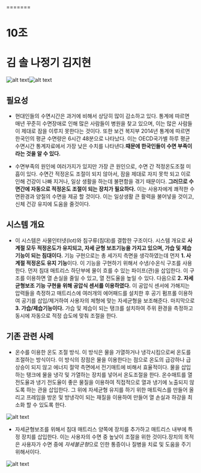 
=======
# 10조
김  솔
나정기
김지현
=======


![alt text](http://s3-ap-northeast-2.amazonaws.com/stockplus-insight-seoul/articles/pictures/8565/content_2012.png "국가별 하루 평균 수명시간")![alt text](http://hirawebzine.or.kr/wp-content/uploads/2014/08/121-770x441.png "수면장애 진료 현황") 



## 필요성
* 현대인들의 수면시간은 과거에 비해서 상당히 많이 감소하고 있다. 통계에 따르면 매년 꾸준히 수면장애로 인해 많은 사람들이 병원을 찾고 있으며, 이는 많은 사람들이 제대로 잠을 이루지 못한다는 것이다. 또한 보건 복지부 2014년 통계에 따르면 한국인의 평균 수면량은 6시간 48분으로 나타났다. 이는 OECD국가별 하루 평균 수면시간 통계자료에서 가장 낮은 수치를 나타낸다.**때문에 한국인들이 수면 부족이라는 것을 알 수 있다.**


* 수면부족의 원인에 여러가지가 있지만 가장 큰 원인으로, 수면 간 적정온도조절 미흡이 있다. 수면간 적정온도 조절이 되지 않아서, 잠을 제대로 자지 못학 되고 이로 인해 건강이 나빠 지거나, 일상 생활을 하는데 불편함을 겪기 때문이다. **그러므로 수면간에 자동으로 적정온도 조절이 되는 장치가 필요하다.** 이는 사용자에게 쾌적한 수면환경과 양질의 수면을 제공 할 것이다. 이는 일상생활 큰 활력을 불어넣을 것이고, 신체 건강 유지에 도움을 줄것이다.

## 시스템 개요
* 이 시스템은 사물인터넷(Iot)와 침구류(침대)를 결합한 구조이다. 시스템 개요로 **사계절 모두 적정온도가 유지되고, 자세 균형 보조기능을 가지고 있으며, 가습 및 제습기능이 되는 침대이다.** 기능 구현으로는 총 세가지 측면을 생각하였는데 먼저 **1. 사계절 적정온도 유지 기능**이다. 이 기능을 구현하기 위해서 수냉/수온식 구조를 사용한다. 먼저 침대 매트리스 하단부에 물이 흐를 수 있는 파이프(관)을 삽입한다. 이 구조를 이용하면 열 손실을 줄일 수 있고, 열 전도율을 높일 수 있다. 다음으로 **2. 자세균형보조 기능 구현을 위해 공압식 센서를 이용하였다.** 이 공압식 센서에 가해지는 압력들을 측정하고 매트리스에 여러개의 에어패드를 설치한 후 공기 펌프롤 이용하여 공기를 삽입/제거하여 사용자의 체형에 맞는 자세균형을 보조해준다. 마지막으로 **3. 가습/제습기능이다.** 가습 및 제습이 되는 탱크를 설치하여 주위 환경을 측정하고 동시에 자동으로 적정 습도에 맞춰 조절을 한다.
 
## 기존 관련 사례
* 온수를 이용한 온도 조절 방식. 이 방식은 물을 가열하거나 냉각시킴으로써 온도를 조절하는 방식이다. 이 방식의 장점은 물을 이용한다는 점으로 온도의 급강하나 급상승이 되지 않고 에너지 절약 측면에서 전기매트에 비해서 효율적이다. 물을 삽입하는 탱크에 물을 냉각 및 가열하는 장치를 넣어서 온도조절을 한다. 온수매트를 열전도율과 냉기 전도율이 좋은 물질을 이용하여 직접적으로 열과 냉기에 노출되지 않도록 하는 관을 삽입한다. 그 위에 자세균형 유지를 하기 위한 매트릭스를 만들어 올리고 프레임을 방온 및 방냉각이 되는 재질을 이용하여 만들어 열 손실과 하강을 최소화 할 수 있도록 한다.

![alt text](http://cfs11.blog.daum.net/image/34/blog/2008/01/14/11/29/478ac91b809e2&filename=Untitled-1copy.jpg)

* 자세균형보조를 위해서 침대 매트리스 양쪽에 장치를 추가하고 매트리스 내부에 특정 장치를 삽입한다. 이는 사용자의 수면 중 높낮이 조절을 위한 것이다.장치의 목적은 사용자가 수면 중에 *자세불균형*으로 인한 통증이나 질병을 치료 및 도움을 주기 위해서이다.

![alt text](http://www.popco.net/zboard/data/dica_news/2017/01/25/14301727175887eb267ad2e.png)
